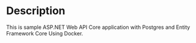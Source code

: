 # Description
This is sample ASP.NET Web API Core application with Postgres and Entity Framework Core Using Docker.